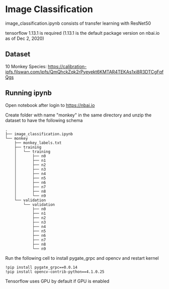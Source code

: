# Image Classification

image_classification.ipynb consists of transfer learning with ResNet50

tensorflow 1.13.1 is required (1.13.1 is the default package version on nbai.io as of Dec 2, 2020)

## Dataset

10 Monkey Species: https://calibration-ipfs.filswan.com/ipfs/QmQhckZqk2rPyeyekt6KMTAR4TEKAs1xi8R3DTCgFqfQgs

## Running ipynb

Open notebook after login to https://nbai.io

Create folder with name "monkey" in the same directory and unzip the dataset to have the following schema

```
.
├── image_classification.ipynb
└── monkey
    ├── monkey_labels.txt
    ├── training
    │   └── training
    │       ├── n0
    │       ├── n1
    │       ├── n2
    │       ├── n3
    │       ├── n4
    │       ├── n5
    │       ├── n6
    │       ├── n7
    │       ├── n8
    │       └── n9
    └── validation
        └── validation
            ├── n0
            ├── n1
            ├── n2
            ├── n3
            ├── n4
            ├── n5
            ├── n6
            ├── n7
            ├── n8
            └── n9
```


Run the following cell to install pygate_grpc and opencv and restart kernel

```
!pip install pygate_grpc==0.0.14
!pip install opencv-contrib-python==4.1.0.25
```


Tensorflow uses GPU by default if GPU is enabled